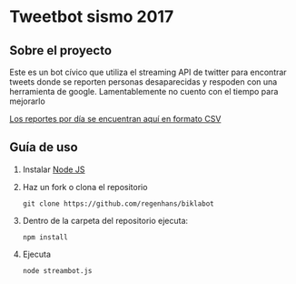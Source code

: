 # Tweetbot sismo 2017

## Sobre el proyecto

Este es un bot cívico que utiliza el streaming API de twitter para encontrar tweets donde se reporten personas desaparecidas y respoden con una herramienta de google. Lamentablemente no cuento con el tiempo para mejorarlo

[Los reportes por día se encuentran aquí en formato CSV](https://github.com/regenhans/earthquake-bot/tree/master/csv)


## Guía de uso

1. Instalar [Node JS](https://nodejs.org/en/)

2. Haz un fork o clona el repositorio

	`git clone https://github.com/regenhans/biklabot`

3. Dentro de la carpeta del repositorio ejecuta:

	`npm install`

4. Ejecuta

	`node streambot.js`
